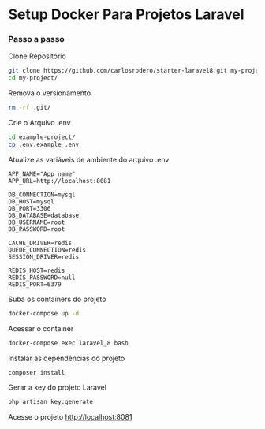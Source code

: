 
# Setup Docker Para Projetos Laravel

### Passo a passo
Clone Repositório
```sh
git clone https://github.com/carlosrodero/starter-laravel8.git my-project
cd my-project/
```


Remova o versionamento
```sh
rm -rf .git/
```


Crie o Arquivo .env
```sh
cd example-project/
cp .env.example .env
```


Atualize as variáveis de ambiente do arquivo .env
```dosini
APP_NAME="App name"
APP_URL=http://localhost:8081

DB_CONNECTION=mysql
DB_HOST=mysql
DB_PORT=3306
DB_DATABASE=database
DB_USERNAME=root
DB_PASSWORD=root

CACHE_DRIVER=redis
QUEUE_CONNECTION=redis
SESSION_DRIVER=redis

REDIS_HOST=redis
REDIS_PASSWORD=null
REDIS_PORT=6379
```


Suba os containers do projeto
```sh
docker-compose up -d
```


Acessar o container
```sh
docker-compose exec laravel_8 bash
```


Instalar as dependências do projeto
```sh
composer install
```


Gerar a key do projeto Laravel
```sh
php artisan key:generate
```


Acesse o projeto
[http://localhost:8081](http://localhost:8081)
